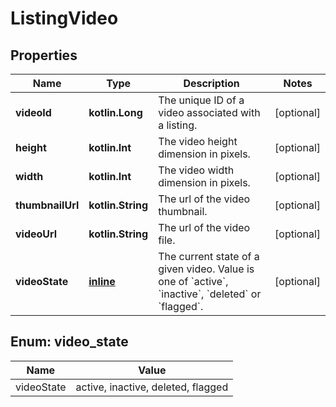 
# ListingVideo

## Properties
| Name | Type | Description | Notes |
| ------------ | ------------- | ------------- | ------------- |
| **videoId** | **kotlin.Long** | The unique ID of a video associated with a listing. |  [optional] |
| **height** | **kotlin.Int** | The video height dimension in pixels. |  [optional] |
| **width** | **kotlin.Int** | The video width dimension in pixels. |  [optional] |
| **thumbnailUrl** | **kotlin.String** | The url of the video thumbnail. |  [optional] |
| **videoUrl** | **kotlin.String** | The url of the video file. |  [optional] |
| **videoState** | [**inline**](#VideoState) | The current state of a given video. Value is one of &#x60;active&#x60;, &#x60;inactive&#x60;, &#x60;deleted&#x60; or &#x60;flagged&#x60;. |  [optional] |


<a id="VideoState"></a>
## Enum: video_state
| Name | Value |
| ---- | ----- |
| videoState | active, inactive, deleted, flagged |



